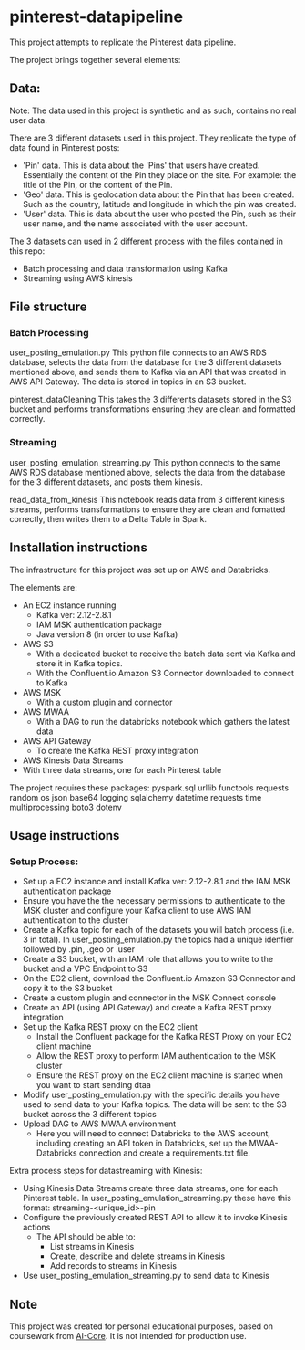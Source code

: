 # pinterest-datapipeline

This project attempts to replicate the Pinterest data pipeline. 

The project brings together several elements: 

## Data: 

Note: The data used in this project is synthetic and as such, contains no real user data. 

There are 3 different datasets used in this project. They replicate the type of data found in Pinterest posts: 
- 'Pin' data. This is data about the 'Pins' that users have created. Essentially the content of the Pin they place on the site. For example: the title of the Pin, or the content of the Pin. 
- 'Geo' data. This is geolocation data about the Pin that has been created. Such as the country, latitude and longitude in which the pin was created.
- 'User' data. This is data about the user who posted the Pin, such as their user name, and the name associated with the user account. 

The 3 datasets can used in 2 different process with the files contained in this repo: 
- Batch processing and data transformation using Kafka
- Streaming using AWS kinesis 

## File structure 

### Batch Processing

user_posting_emulation.py
This python file connects to an AWS RDS database, selects the data from the database for the 3 different datasets mentioned above, and sends them to Kafka via an API that was created in AWS API Gateway. The data is stored in topics in an S3 bucket. 

pinterest_dataCleaning
This takes the 3 differents datasets stored in the S3 bucket and performs transformations ensuring they are clean and formatted correctly. 

### Streaming

user_posting_emulation_streaming.py 
This python connects to the same AWS RDS database mentioned above, selects the data from the database for the 3 different datasets, and posts them kinesis.  

read_data_from_kinesis
This notebook reads data from 3 different kinesis streams, performs transformations to ensure they are clean and fomatted correctly, then writes them to a Delta Table in Spark. 


## Installation instructions

The infrastructure for this project was set up on AWS and Databricks. 

The elements are: 
- An  EC2 instance running
  - Kafka ver: 2.12-2.8.1
  - IAM MSK authentication package
  - Java version 8 (in order to use Kafka)
- AWS S3
  - With a dedicated bucket to receive the batch data sent via Kafka and store it in Kafka topics.  
  - With the Confluent.io Amazon S3 Connector downloaded to connect to Kafka 
- AWS MSK
  - With a custom plugin and connector   
- AWS MWAA
  - With a DAG to run the databricks notebook which gathers the latest data    
- AWS API Gateway
  - To create the Kafka REST proxy integration
- AWS Kinesis Data Streams
-   With three data streams, one for each Pinterest table

The project requires these packages: 
pyspark.sql 
urllib
functools
requests
random
os
json
base64
logging
sqlalchemy
datetime 
requests
time 
multiprocessing 
boto3
dotenv

## Usage instructions

### Setup Process: 
- Set up a EC2 instance and install Kafka ver: 2.12-2.8.1 and the IAM MSK authentication package
- Ensure you have the the necessary permissions to authenticate to the MSK cluster and configure your Kafka client to use AWS IAM authentication to the cluster
- Create a Kafka topic for each of the datasets you will batch process (i.e. 3 in total). In user_posting_emulation.py the topics had a unique idenfier followed by .pin, .geo or .user
- Create a S3 bucket, with an IAM role that allows you to write to the bucket and a VPC Endpoint to S3
- On the EC2 client, download the Confluent.io Amazon S3 Connector and copy it to the S3 bucket 
- Create a custom plugin and connector in the MSK Connect console
- Create an API (using API Gateway) and create a Kafka REST proxy integration
- Set up the Kafka REST proxy on the EC2 client
  -  Install the Confluent package for the Kafka REST Proxy on your EC2 client machine
  -  Allow the REST proxy to perform IAM authentication to the MSK cluster
  -  Ensure the REST proxy on the EC2 client machine is started when you want to start sending dtaa
-  Modify user_posting_emulation.py with the specific details you have used to send data to your Kafka topics. The data will be sent to the S3 bucket across the 3 different topics
- Upload DAG to AWS MWAA environment
  - Here you will need to connect Databricks to the AWS account, including creating  an API token in Databricks, set up the MWAA-Databricks connection and create a requirements.txt file. 

Extra process steps for datastreaming with Kinesis:  
- Using Kinesis Data Streams create three data streams, one for each Pinterest table. In user_posting_emulation_streaming.py these have this format: streaming-<unique_id>-pin
- Configure the previously created REST API to allow it to invoke Kinesis actions
  - The API should be able to:
    - List streams in Kinesis
    - Create, describe and delete streams in Kinesis
    - Add records to streams in Kinesis
- Use user_posting_emulation_streaming.py to send data to Kinesis

## Note 
This project was created for personal educational purposes, based on coursework from [AI-Core](https://www.theaicore.com/). It is not intended for production use.
